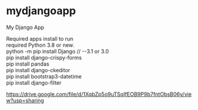 # mydjangoapp
My Django App


Required apps install to run
<br>
required Python 3.8 or new.
<br>
python -m pip install Django // --3.1 or 3.0
<br>
pip install django-crispy-forms
<br>
pip install pandas
<br>
pip install django-ckeditor
<br>
pip install bootstrap3-datetime
<br>
pip install django-filter

https://drive.google.com/file/d/1XqbZp5o9uTSqIfEOB9P9b7fntObsB06y/view?usp=sharing

